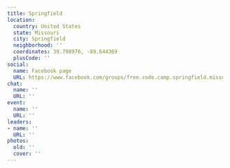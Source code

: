 ```yaml
---
title: Springfield
location:
  country: United States
  state: Missouri
  city: Springfield
  neighborhood: ''
  coordinates: 39.798976, -89.644369
  plusCode: ''
social:
  name: Facebook page
  URL: https://www.facebook.com/groups/free.code.camp.springfield.missouri
chat:
  name: ''
  URL: ''
event:
  name: ''
  URL: ''
leaders:
- name: ''
  URL: ''
photos:
  old: ''
  cover: ''
---
```

